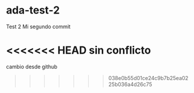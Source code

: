 # ada-test-2
Test 2
Mi segundo commit


<<<<<<< HEAD
sin conflicto
=======
cambio desde github
>>>>>>> 038e0b55d01ce24c9b7b25ea0225b036a4d26c75
